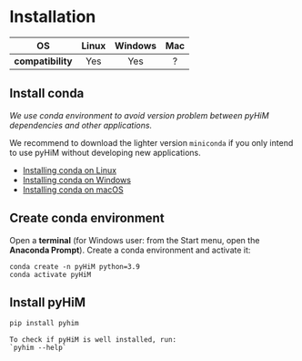 # Installation

|OS|Linux|Windows|Mac|
|:-:|:-:|:-:|:-:|
|**compatibility**|Yes|Yes|?| 

## Install conda

*We use conda environment to avoid version problem between pyHiM dependencies and other applications.*

We recommend to download the lighter version `miniconda` if you only intend to use pyHiM without developing new applications.

- [Installing conda on Linux](https://conda.io/projects/conda/en/latest/user-guide/install/linux.html)
- [Installing conda on Windows](https://conda.io/projects/conda/en/latest/user-guide/install/windows.html)
- [Installing conda on macOS](https://docs.conda.io/projects/conda/en/latest/user-guide/install/macos.html)


## Create conda environment

Open a **terminal** (for Windows user: from the Start menu, open the **Anaconda Prompt**). Create a conda environment and activate it:
```
conda create -n pyHiM python=3.9
conda activate pyHiM
```

## Install pyHiM

```bash
pip install pyhim
```

```{note}
To check if pyHiM is well installed, run:
`pyhim --help`
```



